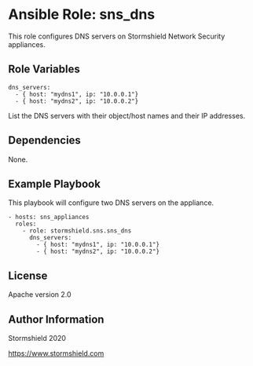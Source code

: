 Ansible Role: sns_dns
=========

This role configures DNS servers on Stormshield Network Security appliances.

Role Variables
--------------

    dns_servers:
      - { host: "mydns1", ip: "10.0.0.1"}
      - { host: "mydns2", ip: "10.0.0.2"}

List the DNS servers with their object/host names and their IP addresses.

Dependencies
------------

None.

Example Playbook
----------------

This playbook will configure two DNS servers on the appliance.

    - hosts: sns_appliances
      roles:
        - role: stormshield.sns.sns_dns
          dns_servers:
            - { host: "mydns1", ip: "10.0.0.1"}
            - { host: "mydns2", ip: "10.0.0.2"}

License
-------

Apache version 2.0

Author Information
------------------

Stormshield 2020

https://www.stormshield.com
